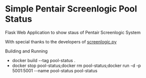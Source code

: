 # Simple Pentair Screenlogic Pool Status

Flask Web Application to show staus of Pentair Screenlogic System

With special thanks to the developers of [screenlogic.py](https://github.com/dieselrabbit/screenlogicpy/tree/master)


Building and Running
- docker build --tag pool-status .
- docker stop pool-status;docker rm pool-status;docker run -d -p 5001:5001 --name pool-status pool-status
